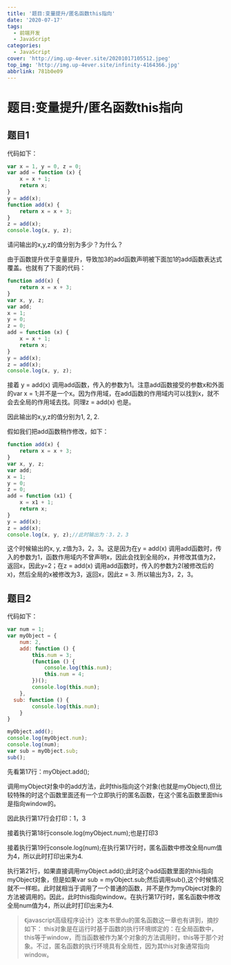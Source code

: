 ```yaml
---
title: '题目:变量提升/匿名函数this指向'
date: '2020-07-17'
tags:
  - 前端开发
  - JavaScript
categories:
  - JavaScript
cover: 'http://img.up-4ever.site/20201017105512.jpeg'
top_img: 'http://img.up-4ever.site/infinity-4164366.jpg'
abbrlink: 781b0e09
---
```

# 题目:变量提升/匿名函数this指向

## 题目1

代码如下：

```javascript
var x = 1, y = 0, z = 0;
var add = function (x) {
	x = x + 1;
	return x;
}
y = add(x);
function add(x) {
	return x = x + 3;
}
z = add(x);
console.log(x, y, z);
```

请问输出的x,y,z的值分别为多少？为什么？

由于函数提升优于变量提升，导致加3的add函数声明被下面加1的add函数表达式覆盖。也就有了下面的代码：

```javascript
function add(x) {
	return x = x + 3;
}
var x, y, z;
var add;
x = 1;
y = 0;
z = 0;
add = function (x) {
	x = x + 1;
	return x;
}
y = add(x);
z = add(x);
console.log(x, y, z);
```

接着 y = add(x) 调用add函数，传入的参数为1。注意add函数接受的参数x和外面的var x = 1;并不是一个x。因为作用域，在add函数的作用域内可以找到x，就不会去全局的作用域去找。同理z = add(x) 也是。

因此输出的x,y,z的值分别为1, 2, 2.

假如我们把add函数稍作修改，如下：

```javascript
function add(x) {
	return x = x + 3;
}
var x, y, z;
var add;
x = 1;
y = 0;
z = 0;
add = function (x1) {
	x = x1 + 1;
	return x;
}
y = add(x);
z = add(x);
console.log(x, y, z);//此时输出为：3，2，3
```

这个时候输出的x, y, z值为3，2，3。这是因为在y = add(x) 调用add函数时，传入的参数为1，函数作用域内不曾声明x，因此会找到全局的x，并修改其值为2，返回x，因此y=2；在z = add(x) 调用add函数时，传入的参数为2(被修改后的x)，然后全局的x被修改为3，返回x，因此z = 3. 所以输出为3，2，3。

## 题目2

代码如下：

```javascript
var num = 1;
var myObject = {
	num: 2,
	add: function () {
		this.num = 3;
		(function () {
			console.log(this.num);
			this.num = 4;
		})();
		console.log(this.num);
	},
  sub: function () {
		console.log(this.num);
	}
}

myObject.add();
console.log(myObject.num);
console.log(num);
var sub = myObject.sub;
sub();
```

先看第17行：myObject.add();

调用myObject对象中的add方法，此时this指向这个对象(也就是myObject),但比较特殊的时这个函数里面还有一个立即执行的匿名函数，在这个匿名函数里面this是指向window的。

因此执行第17行会打印：1，3

接着执行第18行console.log(myObject.num);也是打印3

接着执行第19行console.log(num);在执行第17行时，匿名函数中修改全局num值为4，所以此时打印出来为4.

执行第21行，如果直接调用myObject.add();此时这个add函数里面的this指向myObject对象，但是如果var sub = myObject.sub;然后调用sub(),这个时候情况就不一样啦。此时就相当于调用了一个普通的函数，并不是作为myObject对象的方法被调用的。因此，此时this指向window。在执行第17行时，匿名函数中修改全局num值为4，所以此时打印出来为4.

>《javascript高级程序设计》这本书里du的匿名函数这一章也有讲到，摘抄如下：
this对象是在运行时基于函数的执行环境绑定的：在全局函数中，this等于window，而当函数被作为某个对象的方法调用时，this等于那个对象。不过，匿名函数的执行环境具有全局性，因为其this对象通常指向window。